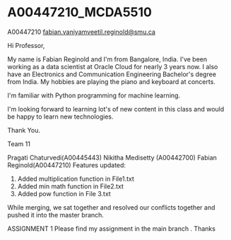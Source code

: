 # A00447210_MCDA5510

A00447210
fabian.vaniyamveetil.reginold@smu.ca

Hi Professor,

My name is Fabian Reginold and I'm from Bangalore, India.
I've been working as a data scientist at Oracle Cloud for nearly 3 years now. I also have an Electronics and Communication Engineering Bachelor's degree from India.
My hobbies are playing the piano and keyboard at concerts.

I'm familiar with Python programming for machine learning.

I'm looking forward to learning lot's of new content in this class and would be happy to learn new technologies.

Thank You.


Team 11

Pragati Chaturvedi(A00445443)
Nikitha Medisetty (A00442700)
Fabian Reginold(A00447210)
Features updated:
1) Added multiplication function in File1.txt
2) Added min math function in File2.txt
3) Added pow function in File 3.txt

While merging, we sat together and resolved our conflicts together and pushed it into the master branch.



ASSIGNMENT 1
Please find my assignment in the main branch . Thanks
